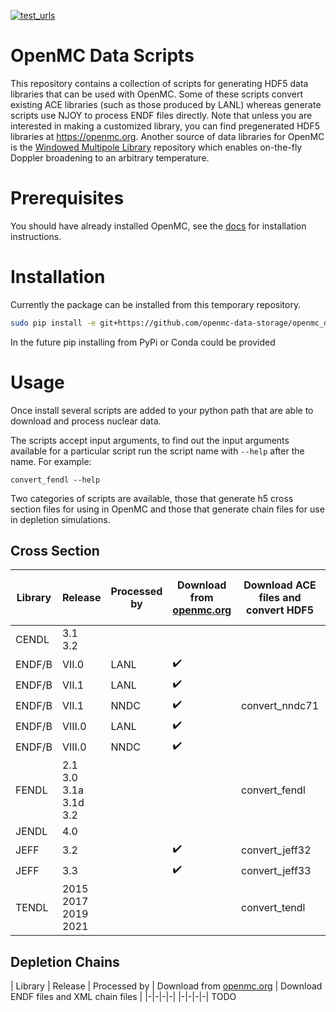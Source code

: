 [![test_urls](https://github.com/shimwell/data/actions/workflows/test_urls.yml/badge.svg)](https://github.com/shimwell/data/actions/workflows/test_urls.yml)

# OpenMC Data Scripts

This repository contains a collection of scripts for generating HDF5 data
libraries that can be used with OpenMC. Some of these scripts convert existing
ACE libraries (such as those produced by LANL) whereas generate scripts use
NJOY to process ENDF files directly. Note that unless you are interested in
making a customized library, you can find pregenerated HDF5 libraries at
https://openmc.org. Another source of data libraries for OpenMC is the
[Windowed Multipole Library](https://github.com/mit-crpg/WMP_Library)
repository which enables on-the-fly Doppler broadening to an arbitrary
temperature.

# Prerequisites

You should have already installed OpenMC, see the [docs](https://docs.openmc.org/en/stable/quickinstall.html) for installation instructions.
# Installation


Currently the package can be installed from this temporary repository.

```bash
sudo pip install -e git+https://github.com/openmc-data-storage/openmc_data.git
```

In the future pip installing from PyPi or Conda could be provided


# Usage

Once install several scripts are added to your python path that are able to
download and process nuclear data.

The scripts accept input arguments, to find out the input arguments available
for a particular script run the script name with ```--help``` after the name.
For example:

```convert_fendl --help```

Two categories of scripts are available, those that generate h5 cross section
files for using in OpenMC and those that generate chain files for use in
depletion simulations.

## Cross Section

| Library | Release | Processed by | Download from [openmc.org](https://openmc.org/) | Download ACE files and convert HDF5 | Download ENDF files and generate HDF5 | Convert local ACE files |
|-|-|-|-|-|-|-|
| CENDL | 3.1<br>3.2 |  |  |  | generate_cendl |  |
| ENDF/B | VII.0 | LANL | :heavy_check_mark: |  |  | convert_mcnp70 |
| ENDF/B | VII.1 | LANL | :heavy_check_mark: |  |  | convert_mcnp71 |
| ENDF/B | VII.1 | NNDC | :heavy_check_mark: | convert_nndc71 | generate_endf |  |
| ENDF/B | VIII.0 | LANL | :heavy_check_mark: |  |  | convert_lib80x |
| ENDF/B | VIII.0 | NNDC | :heavy_check_mark: |  | generate_endf |  |
| FENDL | 2.1<br>3.0<br>3.1a<br>3.1d<br>3.2 |  |  | convert_fendl |  |  |
| JENDL | 4.0 |  |  |  | generate_jendl |  |
| JEFF | 3.2 |  | :heavy_check_mark: | convert_jeff32 |  |  |
| JEFF | 3.3 |  | :heavy_check_mark: | convert_jeff33 |  |  |
| TENDL | 2015<br>2017<br>2019<br>2021|  |  | convert_tendl |  |  |

## Depletion Chains

| Library | Release | Processed by | Download from [openmc.org](https://openmc.org/) | Download ENDF files and XML chain files |
|-|-|-|-|
|-|-|-|-|
TODO
